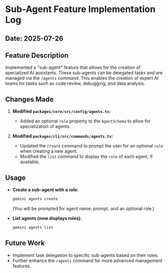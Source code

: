 # Sub-Agent Feature Implementation Log

## Date: 2025-07-26

## Feature Description

Implemented a "sub-agent" feature that allows for the creation of specialized AI assistants. These sub-agents can be delegated tasks and are managed via the `/agents` command. This enables the creation of expert AI teams for tasks such as code review, debugging, and data analysis.

## Changes Made

1.  **Modified `packages/core/src/config/agents.ts`:**
    - Added an optional `role` property to the `AgentSchema` to allow for specialization of agents.

2.  **Modified `packages/cli/src/commands/agents.ts`:**
    - Updated the `create` command to prompt the user for an optional `role` when creating a new agent.
    - Modified the `list` command to display the `role` of each agent, if available.

## Usage

- **Create a sub-agent with a role:**

  ```bash
  gemini agents create
  ```

  (You will be prompted for agent name, prompt, and an optional role.)

- **List agents (now displays roles):**
  ```bash
  gemini agents list
  ```

## Future Work

- Implement task delegation to specific sub-agents based on their roles.
- Further enhance the `/agents` command for more advanced management features.
